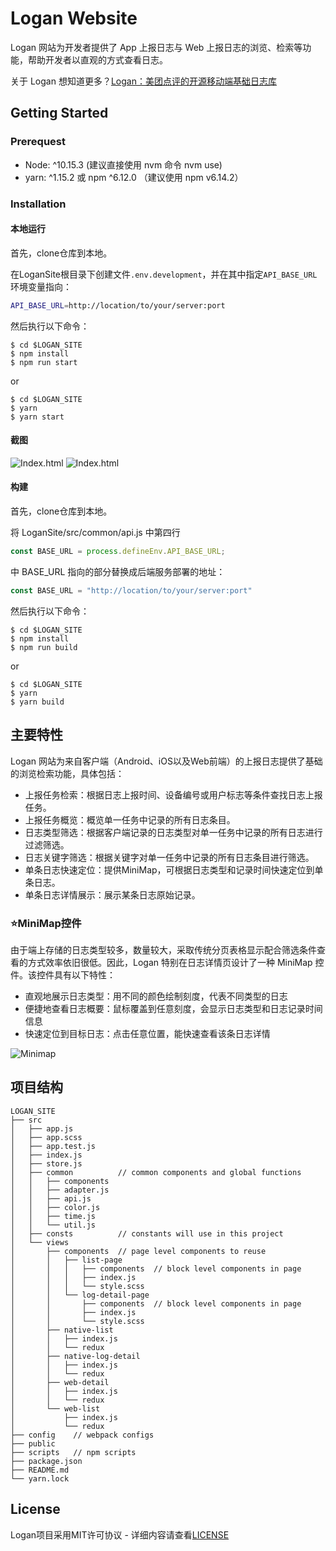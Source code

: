 # Logan Website

Logan 网站为开发者提供了 App 上报日志与 Web 上报日志的浏览、检索等功能，帮助开发者以直观的方式查看日志。

关于 Logan 想知道更多？[Logan：美团点评的开源移动端基础日志库](https://tech.meituan.com/2018/10/11/logan-open-source.html)

## Getting Started

### Prerequest
- Node: ^10.15.3 (建议直接使用 nvm 命令 nvm use)
- yarn: ^1.15.2 或 npm ^6.12.0 （建议使用 npm v6.14.2）


### Installation

#### 本地运行

首先，clone仓库到本地。

在LoganSite根目录下创建文件`.env.development`，并在其中指定`API_BASE_URL`环境变量指向：
```bash
API_BASE_URL=http://location/to/your/server:port
```

然后执行以下命令：
```
$ cd $LOGAN_SITE
$ npm install
$ npm run start
```
or
```
$ cd $LOGAN_SITE
$ yarn
$ yarn start
```
#### 截图

![Index.html](./docs/list-page.png)
![Index.html](./docs/detail-page.png)

#### 构建

首先，clone仓库到本地。

将 LoganSite/src/common/api.js 中第四行
```javascript
const BASE_URL = process.defineEnv.API_BASE_URL;
```
中 BASE_URL 指向的部分替换成后端服务部署的地址：
```javascript
const BASE_URL = "http://location/to/your/server:port"
```
然后执行以下命令：

```
$ cd $LOGAN_SITE
$ npm install
$ npm run build
```
or
```
$ cd $LOGAN_SITE
$ yarn
$ yarn build
```

## 主要特性
Logan 网站为来自客户端（Android、iOS以及Web前端）的上报日志提供了基础的浏览检索功能，具体包括：
- 上报任务检索：根据日志上报时间、设备编号或用户标志等条件查找日志上报任务。
- 上报任务概览：概览单一任务中记录的所有日志条目。
- 日志类型筛选：根据客户端记录的日志类型对单一任务中记录的所有日志进行过滤筛选。
- 日志关键字筛选：根据关键字对单一任务中记录的所有日志条目进行筛选。
- 单条日志快速定位：提供MiniMap，可根据日志类型和记录时间快速定位到单条日志。
- 单条日志详情展示：展示某条日志原始记录。

### ⭐️**MiniMap控件**

由于端上存储的日志类型较多，数量较大，采取传统分页表格显示配合筛选条件查看的方式效率依旧很低。因此，Logan 特别在日志详情页设计了一种 MiniMap 控件。该控件具有以下特性：
- 直观地展示日志类型：用不同的颜色绘制刻度，代表不同类型的日志
- 便捷地查看日志概要：鼠标覆盖到任意刻度，会显示日志类型和日志记录时间信息
- 快速定位到目标日志：点击任意位置，能快速查看该条日志详情

![Minimap](./docs/minimap.png)



## 项目结构
```
LOGAN_SITE
├── src
│   ├── app.js
│   ├── app.scss
│   ├── app.test.js
│   ├── index.js
│   ├── store.js
│   ├── common          // common components and global functions
│   │   ├── components
│   │   ├── adapter.js
│   │   ├── api.js
│   │   ├── color.js
│   │   ├── time.js
│   │   └── util.js
│   ├── consts          // constants will use in this project
│   └── views
│       ├── components  // page level components to reuse
│       │   ├── list-page
│       │   │   ├── components  // block level components in page
│       │   │   ├── index.js
│       │   │   └── style.scss
│       │   └── log-detail-page
│       │       ├── components  // block level components in page
│       │       ├── index.js
│       │       └── style.scss
│       ├── native-list
│       │   ├── index.js
│       │   └── redux
│       ├── native-log-detail
│       │   ├── index.js
│       │   └── redux
│       ├── web-detail
│       │   ├── index.js
│       │   └── redux
│       └── web-list
│           ├── index.js
│           └── redux
├── config    // webpack configs
├── public
├── scripts   // npm scripts
├── package.json
├── README.md
└── yarn.lock
```

## License
Logan项目采用MIT许可协议 - 详细内容请查看[LICENSE](https://github.com/Meituan-Dianping/Logan/blob/master/LICENSE) 